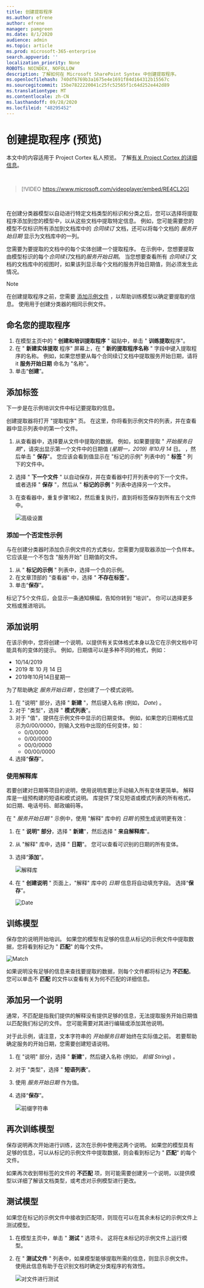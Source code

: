 ```yaml
---
title: 创建提取程序
ms.author: efrene
author: efrene
manager: pamgreen
ms.date: 8/1/2020
audience: admin
ms.topic: article
ms.prod: microsoft-365-enterprise
search.appverid: ''
localization_priority: None
ROBOTS: NOINDEX, NOFOLLOW
description: 了解如何在 Microsoft SharePoint Syntex 中创建提取程序。
ms.openlocfilehash: 740df6769b3a1675e4e1691f84d164312b15567c
ms.sourcegitcommit: 15be7822220041c25fc52565f1c64d252e442d89
ms.translationtype: MT
ms.contentlocale: zh-CN
ms.lasthandoff: 09/28/2020
ms.locfileid: "48295452"
---
```

# <a name="create-an-extractor-preview"></a>创建提取程序 (预览) 

本文中的内容适用于 Project Cortex 私人预览。 了解[有关 Project Cortex 的详细信息](https://aka.ms/projectcortex)。

</br>

> [!VIDEO https://www.microsoft.com/videoplayer/embed/RE4CL2G]

</br> 

在创建分类器模型以自动进行特定文档类型的标识和分类之后，您可以选择将提取程序添加到您的模型中，以从这些文档中提取特定信息。 例如，您可能需要您的模型不仅标识所有添加到文档库中的 *合同续订* 文档，还可以将每个文档的 *服务开始日期* 显示为文档库中的一列。

您需要为要提取的文档中的每个实体创建一个提取程序。 在示例中，您想要提取由模型标识的每个*合同续订*文档的*服务开始日期*。 当您想要查看所有 *合同续订* 文档的文档库中的视图时，如果该列显示每个文档的服务开始日期值，则必须发生此情况。

> [!NOTE]
> 在创建提取程序之前，您需要 [添加示例文件](https://docs.microsoft.com/microsoft-365/contentunderstanding/create-a-classifier#add-your-example-files) ，以帮助训练模型以确定要提取的信息。 使用用于创建分类器的相同示例文件。

## <a name="name-your-extractor"></a>命名您的提取程序

1. 在模型主页中的 " **创建和培训提取程序** " 磁贴中，单击 " **训练提取**程序"。
2. 在 " **新建实体提取** 程序" 屏幕上，在 " **新的提取程序名称** " 字段中键入提取程序的名称。 例如，如果您想要从每个合同续订文档中提取服务开始日期，请将 it **服务开始日期** 命名为 "名称"。
3. 单击“**创建**”。

## <a name="add-a-label"></a>添加标签

下一步是在示例培训文件中标记要提取的信息。

创建提取器将打开 "提取程序" 页。 在这里，你将看到示例文件的列表，并在查看器中显示列表中的第一个文件。

1. 从查看器中，选择要从文件中提取的数据。 例如，如果要提取 " *开始服务日期*"，请突出显示第一个文件中的日期值 (*星期一，2019) 年10月 14* 日。 ，然后单击 " **保存**"。  您应该会看到值显示在 "标记的示例" 列表中的 " **标签** " 列下的文件中。
2. 选择 " **下一个文件** " 以自动保存，并在查看器中打开列表中的下一个文件。 或者选择 " **保存** "，然后从 " **标记的示例** " 列表中选择另一个文件。
3. 在查看器中，重复步骤1和2，然后重复执行，直到将标签保存到所有五个文件中。

    ![高级设置](../media/content-understanding/select-service-start-date.png) 

### <a name="add-a-negative-example"></a>添加一个否定性示例

与在创建分类器时添加负示例文件的方式类似，您需要为提取器添加一个负样本。 它应该是一个不包含 "服务开始" 日期值的文件。

1. 从 " **标记的示例** " 列表中，选择一个负的示例。
2. 在文章顶部的 "查看器" 中，选择 " **不存在标签**"。
3. 单击“**保存**”。
 
标记了5个文件后，会显示一条通知横幅，告知你转到 "培训"。 你可以选择更多文档或推进培训。 

## <a name="add-an-explanation"></a>添加说明

在该示例中，您将创建一个说明，以提供有关实体格式本身以及它在示例文档中可能具有的变体的提示。 例如，日期值可以是多种不同的格式，例如：
- 10/14/2019
- 2019 年 10 月 14 日
- 2019年10月14日星期一
 

为了帮助确定 *服务开始日期* ，您创建了一个模式说明。

1. 在 "说明" 部分，选择 " **新建** "，然后键入名称 (例如， *Date*) 。
2. 对于 "类型"，选择 " **模式列表**"。
3. 对于 "值"，提供在示例文件中显示的日期变体。 例如，如果您的日期格式显示为0/00/0000，则输入文档中出现的任何变体，如：
    - 0/0/0000
    - 0/00/0000
    - 00/0/0000
    - 00/00/0000
4. 选择“**保存**”。

### <a name="use-the-explanation-library"></a>使用解释库

若要创建对日期等项目的说明，使用说明库要比手动输入所有变体更简单。 解释库是一组预构建的短语和模式说明。 库提供了常见短语或模式列表的所有格式，如日期、电话号码、邮政编码等。 

在 " *服务开始日期* " 示例中，使用 "解释" 库中的 *日期* 的预生成说明更有效：

1. 在 " **说明" 部分**，选择 " **新建**"，然后选择 " **来自解释库**"。
2. 从 "解释" 库中，选择 " **日期**"。 您可以查看可识别的日期的所有变体。
3. 选择“**添加**”。</br>

    ![解释库](../media/content-understanding/explanation-library.png) 

4. 在 " **创建说明** " 页面上，"解释" 库中的 *日期* 信息将自动填充字段。 选择“**保存**”。</br>

    ![Date](../media/content-understanding/date-explanation-library.png) 

## <a name="train-the-model"></a>训练模型 

保存您的说明开始培训。 如果您的模型有足够的信息从标记的示例文件中提取数据，您将看到标记为 " **匹配**" 的每个文件。  

![Match](../media/content-understanding/match2.png) 

如果说明没有足够的信息来查找要提取的数据，则每个文件都将标记为 **不匹配**。 您可以单击不 **匹配** 的文件以查看有关为何不匹配的详细信息。


## <a name="add-another-explanation"></a>添加另一个说明

通常，不匹配是指我们提供的解释没有提供足够的信息，无法提取服务开始日期值以匹配我们标记的文件。 您可能需要对其进行编辑或添加其他说明。

对于此示例，请注意，文本字符串的 *开始服务日期* 始终在实际值之前。 若要帮助确定服务的开始日期，您需要创建短语说明。

1. 在 "说明" 部分，选择 " **新建**"，然后键入名称 (例如， *前缀 String*) 。
2. 对于 "类型"，选择 " **短语列表**"。
3. 使用 *服务开始日期* 作为值。
4. 选择“**保存**”。

    ![前缀字符串](../media/content-understanding/prefix-string.png) 

## <a name="train-the-model-again"></a>再次训练模型

保存说明再次开始进行训练，这次在示例中使用这两个说明。 如果您的模型具有足够的信息，可以从标记的示例文件中提取数据，则会看到标记为 " **匹配**" 的每个文件。 

如果再次收到带标签的文件的 **不匹配** 项，则可能需要创建另一个说明，以提供模型以详细了解该文档类型，或考虑对示例模型进行更改。

## <a name="test-your-model"></a>测试模型

如果您在标记的示例文件中接收到匹配项，则现在可以在其余未标记的示例文件上测试模型。

1. 在模型主页中，单击 " **测试** " 选项卡。 这将在未标记的示例文件上运行模型。
2. 在 " **测试文件** " 列表中，如果模型能够提取所需的信息，则显示示例文件。 使用此信息有助于在识别文档时确定分类程序的有效性。

    ![对文件进行测试](../media/content-understanding/test-filies-extractor.png) 
